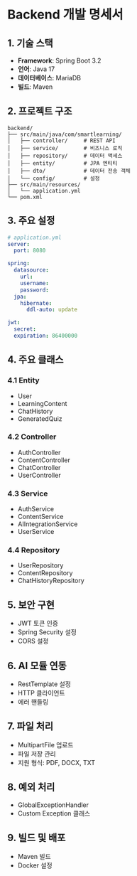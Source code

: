 # Backend 개발 명세서

## 1. 기술 스택

- **Framework**: Spring Boot 3.2
- **언어**: Java 17
- **데이터베이스**: MariaDB
- **빌드**: Maven

## 2. 프로젝트 구조

```
backend/
├── src/main/java/com/smartlearning/
│   ├── controller/     # REST API
│   ├── service/        # 비즈니스 로직
│   ├── repository/     # 데이터 액세스
│   ├── entity/         # JPA 엔티티
│   ├── dto/            # 데이터 전송 객체
│   └── config/         # 설정
├── src/main/resources/
│   └── application.yml
└── pom.xml
```

## 3. 주요 설정

```yaml
# application.yml
server:
  port: 8080

spring:
  datasource:
    url: 
    username: 
    password: 
  jpa:
    hibernate:
      ddl-auto: update

jwt:
  secret: 
  expiration: 86400000
```

## 4. 주요 클래스

### 4.1 Entity
- User
- LearningContent
- ChatHistory
- GeneratedQuiz

### 4.2 Controller
- AuthController
- ContentController
- ChatController
- UserController

### 4.3 Service
- AuthService
- ContentService
- AIIntegrationService
- UserService

### 4.4 Repository
- UserRepository
- ContentRepository
- ChatHistoryRepository

## 5. 보안 구현

- JWT 토큰 인증
- Spring Security 설정
- CORS 설정

## 6. AI 모듈 연동

- RestTemplate 설정
- HTTP 클라이언트
- 에러 핸들링

## 7. 파일 처리

- MultipartFile 업로드
- 파일 저장 관리
- 지원 형식: PDF, DOCX, TXT

## 8. 예외 처리

- GlobalExceptionHandler
- Custom Exception 클래스

## 9. 빌드 및 배포

- Maven 빌드
- Docker 설정